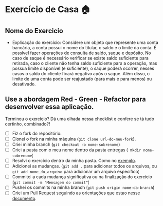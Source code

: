 # Exercício de Casa 🏠

## Nome do Exercicio

- Explicação do exercício:
  Considere um objeto que represente uma conta bancária, a conta possui o nome do titular, o saldo e o limite da conta. É possível fazer operações de consulta de saldo, saque e depósito. No caso de saque é necessário verificar se existe saldo suficiente para retirada, caso o cliente não tenha saldo suficiente para a operação, mas possua limite disponível (e suficiente), o saque poderá ocorrer, nesses casos o saldo do cliente ficará negativo após o saque. Além disso, o limite de uma conta pode ser reajustado (para mais e para menos) ou desativado.

## Use a abordagem Red - Green - Refactor para desenvolver essa aplicação.

Terminou o exercício? Dá uma olhada nessa checklist e confere se tá tudo certinho, combinado?!

- [ ] Fiz o fork do repositório.
- [ ] Clonei o fork na minha máquina (`git clone url-do-meu-fork`).
- [ ] Criei minha branch (`git checkout -b nome-sobrenome`)
- [ ] Criei a pasta com o meu nome dentro da pasta entregas (` mkdir nome-sobrenome`)
- [ ] Resolvi o exercício dentro da minha pasta. Como no [exemplo](/on21-imersao-js-S1-TDD/exercicios/para-casa/entregas/exemplo-nome-sobrenome/).
- [ ] Adicionei as mudanças. (`git add .` para adicionar todos os arquivos, ou `git add nome_do_arquivo` para adicionar um arquivo específico)
- [ ] Commitei a cada mudança significativa ou na finalização do exercício (`git commit -m "Mensagem do commit"`)
- [ ] Pushei os commits na minha branch (`git push origin nome-da-branch`)
- [ ] Criei um Pull Request seguindo as orientações que estao nesse [documento](/on21-imersao-js-S1-TDD/exercicios/para-casa/instrucoes-pull-request.md).

